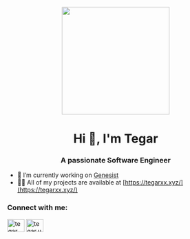 <p align="center">
<!--   <img width="250" src="https://media.giphy.com/media/jIgXf4hgbHCeKiXpvt/giphy.gif"> -->
  <img width="250" src="https://media4.giphy.com/media/v1.Y2lkPTc5MGI3NjExZDJlcGl3d2tyZmxmd2N0ems4OHNla2FrYWd1bHV3M2R0Nm90Z3ltNCZlcD12MV9pbnRlcm5hbF9naWZfYnlfaWQmY3Q9Zw/bMJqfOtgVEyI2PLnaW/200.gif">
</p>


<h1 align="center">Hi 👋, I'm Tegar</h1>
<h3 align="center">A passionate Software Engineer</h3>

- 🔭 I’m currently working on [Genesist](https://genesist.soca.ai/)
- 👨‍💻 All of my projects are available at [https://tegarxx.xyz/](https://tegarxx.xyz/)

<h3 align="left">Connect with me:</h3>
<p align="left">
<a href="https://linkedin.com/in/tegar umar abdillah" target="blank"><img align="center" src="https://raw.githubusercontent.com/rahuldkjain/github-profile-readme-generator/master/src/images/icons/Social/linked-in-alt.svg" alt="tegar umar abdillah" height="30" width="40" /></a>
<a href="https://instagram.com/tegar.ua" target="blank"><img align="center" src="https://raw.githubusercontent.com/rahuldkjain/github-profile-readme-generator/master/src/images/icons/Social/instagram.svg" alt="tegar.ua" height="30" width="40" /></a>
</p>
